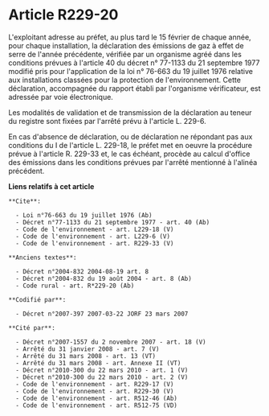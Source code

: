# Article R229-20

L'exploitant adresse au préfet, au plus tard le 15 février de chaque année, pour chaque installation, la déclaration des
émissions de gaz à effet de serre de l'année précédente, vérifiée par un organisme agréé dans les conditions prévues à
l'article 40 du décret n° 77-1133 du 21 septembre 1977 modifié pris pour l'application de la loi n° 76-663 du 19 juillet 1976
relative aux installations classées pour la protection de l'environnement. Cette déclaration, accompagnée du rapport établi
par l'organisme vérificateur, est adressée par voie électronique. 

Les modalités de validation et de transmission de la déclaration au teneur du registre sont fixées par l'arrêté prévu à
l'article L. 229-6. 

En cas d'absence de déclaration, ou de déclaration ne répondant pas aux conditions du I de l'article L. 229-18, le préfet met
en oeuvre la procédure prévue à l'article R. 229-33 et, le cas échéant, procède au calcul d'office des émissions dans les
conditions prévues par l'arrêté mentionné à l'alinéa précédent.

**Liens relatifs à cet article**

	**Cite**:

	  - Loi n°76-663 du 19 juillet 1976 (Ab)
	  - Décret n°77-1133 du 21 septembre 1977 - art. 40 (Ab)
	  - Code de l'environnement - art. L229-18 (V)
	  - Code de l'environnement - art. L229-6 (V)
	  - Code de l'environnement - art. R229-33 (V)

	**Anciens textes**:

	  - Décret n°2004-832 2004-08-19 art. 8
	  - Décret n°2004-832 du 19 août 2004 - art. 8 (Ab)
	  - Code rural - art. R*229-20 (Ab)

	**Codifié par**:

	  - Décret n°2007-397 2007-03-22 JORF 23 mars 2007

	**Cité par**:

	  - Décret n°2007-1557 du 2 novembre 2007 - art. 18 (V)
	  - Arrêté du 31 janvier 2008 - art. 7 (V)
	  - Arrêté du 31 mars 2008 - art. 13 (VT)
	  - Arrêté du 31 mars 2008 - art. Annexe II (VT)
	  - Décret n°2010-300 du 22 mars 2010 - art. 1 (V)
	  - Décret n°2010-300 du 22 mars 2010 - art. 2 (V)
	  - Code de l'environnement - art. R229-17 (V)
	  - Code de l'environnement - art. R229-30 (V)
	  - Code de l'environnement - art. R512-46 (Ab)
	  - Code de l'environnement - art. R512-75 (VD)
